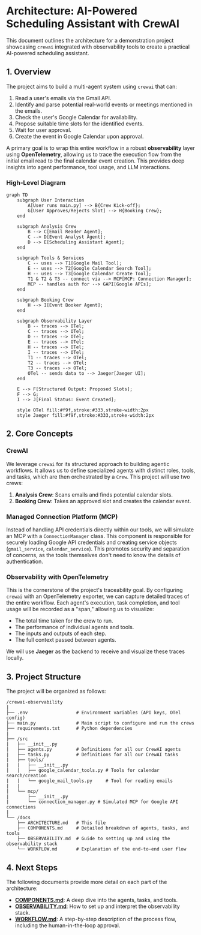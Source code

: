 
# Architecture: AI-Powered Scheduling Assistant with CrewAI

This document outlines the architecture for a demonstration project showcasing `crewai` integrated with observability tools to create a practical AI-powered scheduling assistant.

## 1. Overview

The project aims to build a multi-agent system using `crewai` that can:
1.  Read a user's emails via the Gmail API.
2.  Identify and parse potential real-world events or meetings mentioned in the emails.
3.  Check the user's Google Calendar for availability.
4.  Propose suitable time slots for the identified events.
5.  Wait for user approval.
6.  Create the event in Google Calendar upon approval.

A primary goal is to wrap this entire workflow in a robust **observability** layer using **OpenTelemetry**, allowing us to trace the execution flow from the initial email read to the final calendar event creation. This provides deep insights into agent performance, tool usage, and LLM interactions.

### High-Level Diagram

```mermaid
graph TD
    subgraph User Interaction
        A[User runs main.py] --> B{Crew Kick-off};
        G[User Approves/Rejects Slot] --> H{Booking Crew};
    end

    subgraph Analysis Crew
        B --> C[Email Reader Agent];
        C --> D[Event Analyst Agent];
        D --> E[Scheduling Assistant Agent];
    end

    subgraph Tools & Services
        C -- uses --> T1[Google Mail Tool];
        E -- uses --> T2[Google Calendar Search Tool];
        H -- uses --> T3[Google Calendar Create Tool];
        T1 & T2 & T3 -- connect via --> MCP[MCP: Connection Manager];
        MCP -- handles auth for --> GAPI[Google APIs];
    end

    subgraph Booking Crew
        H --> I[Event Booker Agent];
    end

    subgraph Observability Layer
        B -- traces --> OTel;
        C -- traces --> OTel;
        D -- traces --> OTel;
        E -- traces --> OTel;
        H -- traces --> OTel;
        I -- traces --> OTel;
        T1 -- traces --> OTel;
        T2 -- traces --> OTel;
        T3 -- traces --> OTel;
        OTel -- sends data to --> Jaeger[Jaeger UI];
    end

    E --> F[Structured Output: Proposed Slots];
    F --> G;
    I --> J[Final Status: Event Created];

    style OTel fill:#f9f,stroke:#333,stroke-width:2px
    style Jaeger fill:#f9f,stroke:#333,stroke-width:2px
```

## 2. Core Concepts

### CrewAI
We leverage `crewai` for its structured approach to building agentic workflows. It allows us to define specialized agents with distinct roles, tools, and tasks, which are then orchestrated by a `Crew`. This project will use two crews:
1.  **Analysis Crew**: Scans emails and finds potential calendar slots.
2.  **Booking Crew**: Takes an approved slot and creates the calendar event.

### Managed Connection Platform (MCP)
Instead of handling API credentials directly within our tools, we will simulate an MCP with a `ConnectionManager` class. This component is responsible for securely loading Google API credentials and creating service objects (`gmail_service`, `calendar_service`). This promotes security and separation of concerns, as the tools themselves don't need to know the details of authentication.

### Observability with OpenTelemetry
This is the cornerstone of the project's traceability goal. By configuring `crewai` with an OpenTelemetry exporter, we can capture detailed traces of the entire workflow. Each agent's execution, task completion, and tool usage will be recorded as a "span," allowing us to visualize:
-   The total time taken for the crew to run.
-   The performance of individual agents and tools.
-   The inputs and outputs of each step.
-   The full context passed between agents.

We will use **Jaeger** as the backend to receive and visualize these traces locally.

## 3. Project Structure

The project will be organized as follows:

```
/crewai-observability
|
├── .env                  # Environment variables (API keys, OTel config)
├── main.py               # Main script to configure and run the crews
├── requirements.txt      # Python dependencies
|
├── /src
|   ├── __init__.py
|   ├── agents.py         # Definitions for all our CrewAI agents
|   ├── tasks.py          # Definitions for all our CrewAI tasks
|   ├── tools/
|   |   ├── __init__.py
|   |   ├── google_calendar_tools.py # Tools for calendar search/creation
|   |   └── google_mail_tools.py     # Tool for reading emails
|   |
|   └── mcp/
|       ├── __init__.py
|       └── connection_manager.py # Simulated MCP for Google API connections
|
└── /docs
    ├── ARCHITECTURE.md   # This file
    ├── COMPONENTS.md     # Detailed breakdown of agents, tasks, and tools
    ├── OBSERVABILITY.md  # Guide to setting up and using the observability stack
    └── WORKFLOW.md       # Explanation of the end-to-end user flow
```

## 4. Next Steps

The following documents provide more detail on each part of the architecture:
-   **[COMPONENTS.md](./docs/COMPONENTS.md)**: A deep dive into the agents, tasks, and tools.
-   **[OBSERVABILITY.md](./docs/OBSERVABILITY.md)**: How to set up and interpret the observability stack.
-   **[WORKFLOW.md](./docs/WORKFLOW.md)**: A step-by-step description of the process flow, including the human-in-the-loop approval.
